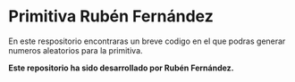 # Primitiva Rubén Fernández

En este respositorio encontraras un breve codigo en el que podras generar numeros aleatorios para la primitiva.

**Este repositorio ha sido desarrollado por Rubén Fernández.**